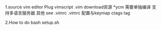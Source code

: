 1.source 
    vim        editor
    Plug       vimscript
        .vim   download资源
            *ycm 需要单独编译 支持多语言服务器
            其他 see .vimrc
    .vimrc     配置与keymap
    ctags      tag 

2.How to do
     bash setup.sh
